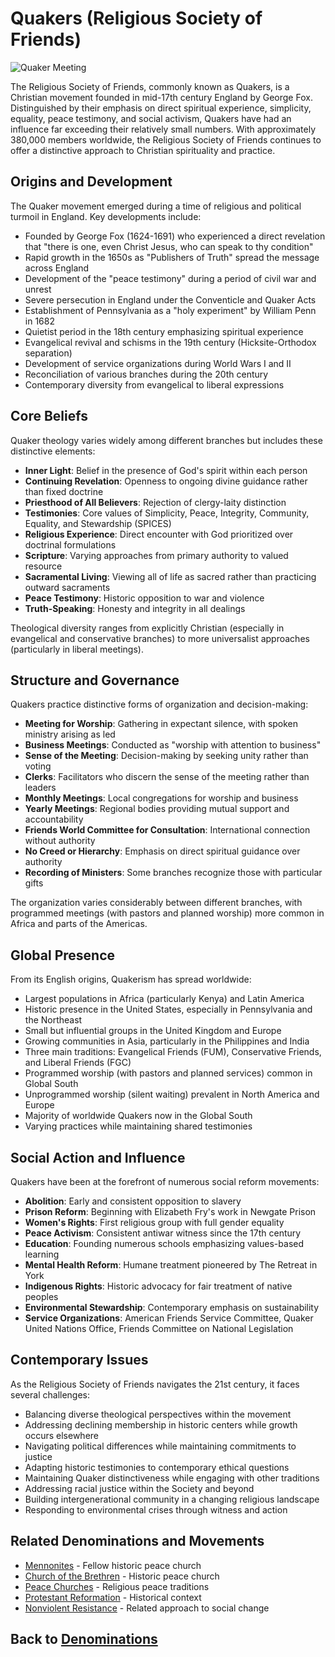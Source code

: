 # Quakers (Religious Society of Friends)

![Quaker Meeting](../../images/quaker_meeting.jpg)

The Religious Society of Friends, commonly known as Quakers, is a Christian movement founded in mid-17th century England by George Fox. Distinguished by their emphasis on direct spiritual experience, simplicity, equality, peace testimony, and social activism, Quakers have had an influence far exceeding their relatively small numbers. With approximately 380,000 members worldwide, the Religious Society of Friends continues to offer a distinctive approach to Christian spirituality and practice.

## Origins and Development

The Quaker movement emerged during a time of religious and political turmoil in England. Key developments include:

- Founded by George Fox (1624-1691) who experienced a direct revelation that "there is one, even Christ Jesus, who can speak to thy condition"
- Rapid growth in the 1650s as "Publishers of Truth" spread the message across England
- Development of the "peace testimony" during a period of civil war and unrest
- Severe persecution in England under the Conventicle and Quaker Acts
- Establishment of Pennsylvania as a "holy experiment" by William Penn in 1682
- Quietist period in the 18th century emphasizing spiritual experience
- Evangelical revival and schisms in the 19th century (Hicksite-Orthodox separation)
- Development of service organizations during World Wars I and II
- Reconciliation of various branches during the 20th century
- Contemporary diversity from evangelical to liberal expressions

## Core Beliefs

Quaker theology varies widely among different branches but includes these distinctive elements:

- **Inner Light**: Belief in the presence of God's spirit within each person
- **Continuing Revelation**: Openness to ongoing divine guidance rather than fixed doctrine
- **Priesthood of All Believers**: Rejection of clergy-laity distinction
- **Testimonies**: Core values of Simplicity, Peace, Integrity, Community, Equality, and Stewardship (SPICES)
- **Religious Experience**: Direct encounter with God prioritized over doctrinal formulations
- **Scripture**: Varying approaches from primary authority to valued resource
- **Sacramental Living**: Viewing all of life as sacred rather than practicing outward sacraments
- **Peace Testimony**: Historic opposition to war and violence
- **Truth-Speaking**: Honesty and integrity in all dealings

Theological diversity ranges from explicitly Christian (especially in evangelical and conservative branches) to more universalist approaches (particularly in liberal meetings).

## Structure and Governance

Quakers practice distinctive forms of organization and decision-making:

- **Meeting for Worship**: Gathering in expectant silence, with spoken ministry arising as led
- **Business Meetings**: Conducted as "worship with attention to business"
- **Sense of the Meeting**: Decision-making by seeking unity rather than voting
- **Clerks**: Facilitators who discern the sense of the meeting rather than leaders
- **Monthly Meetings**: Local congregations for worship and business
- **Yearly Meetings**: Regional bodies providing mutual support and accountability
- **Friends World Committee for Consultation**: International connection without authority
- **No Creed or Hierarchy**: Emphasis on direct spiritual guidance over authority
- **Recording of Ministers**: Some branches recognize those with particular gifts

The organization varies considerably between different branches, with programmed meetings (with pastors and planned worship) more common in Africa and parts of the Americas.

## Global Presence

From its English origins, Quakerism has spread worldwide:

- Largest populations in Africa (particularly Kenya) and Latin America
- Historic presence in the United States, especially in Pennsylvania and the Northeast
- Small but influential groups in the United Kingdom and Europe
- Growing communities in Asia, particularly in the Philippines and India
- Three main traditions: Evangelical Friends (FUM), Conservative Friends, and Liberal Friends (FGC)
- Programmed worship (with pastors and planned services) common in Global South
- Unprogrammed worship (silent waiting) prevalent in North America and Europe
- Majority of worldwide Quakers now in the Global South
- Varying practices while maintaining shared testimonies

## Social Action and Influence

Quakers have been at the forefront of numerous social reform movements:

- **Abolition**: Early and consistent opposition to slavery
- **Prison Reform**: Beginning with Elizabeth Fry's work in Newgate Prison
- **Women's Rights**: First religious group with full gender equality
- **Peace Activism**: Consistent antiwar witness since the 17th century
- **Education**: Founding numerous schools emphasizing values-based learning
- **Mental Health Reform**: Humane treatment pioneered by The Retreat in York
- **Indigenous Rights**: Historic advocacy for fair treatment of native peoples
- **Environmental Stewardship**: Contemporary emphasis on sustainability
- **Service Organizations**: American Friends Service Committee, Quaker United Nations Office, Friends Committee on National Legislation

## Contemporary Issues

As the Religious Society of Friends navigates the 21st century, it faces several challenges:

- Balancing diverse theological perspectives within the movement
- Addressing declining membership in historic centers while growth occurs elsewhere
- Navigating political differences while maintaining commitments to justice
- Adapting historic testimonies to contemporary ethical questions
- Maintaining Quaker distinctiveness while engaging with other traditions
- Addressing racial justice within the Society and beyond
- Building intergenerational community in a changing religious landscape
- Responding to environmental crises through witness and action

## Related Denominations and Movements

- [Mennonites](./mennonites.md) - Fellow historic peace church
- [Church of the Brethren](../history/anabaptist_traditions.md) - Historic peace church
- [Peace Churches](../practices/pacifism.md) - Religious peace traditions
- [Protestant Reformation](../history/protestant_reformation.md) - Historical context
- [Nonviolent Resistance](../practices/social_justice.md) - Related approach to social change

## Back to [Denominations](./README.md)
